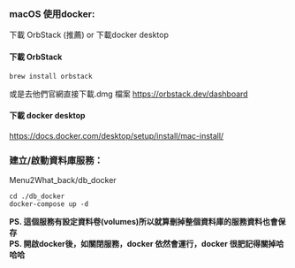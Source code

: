 ### macOS 使用docker:
下載 OrbStack (推薦)
or
下載docker desktop

#### 下載 OrbStack
```
brew install orbstack
```
或是去他們官網直接下載.dmg 檔案
https://orbstack.dev/dashboard

#### 下載 docker desktop
https://docs.docker.com/desktop/setup/install/mac-install/

### 建立/啟動資料庫服務：
Menu2What_back/db_docker
```
cd ./db_docker
docker-compose up -d
```

**PS. 這個服務有設定資料卷(volumes)所以就算刪掉整個資料庫的服務資料也會保存** \
**PS. 開啟docker後，如關閉服務，docker 依然會運行，docker 很肥記得關掉哈哈哈**


